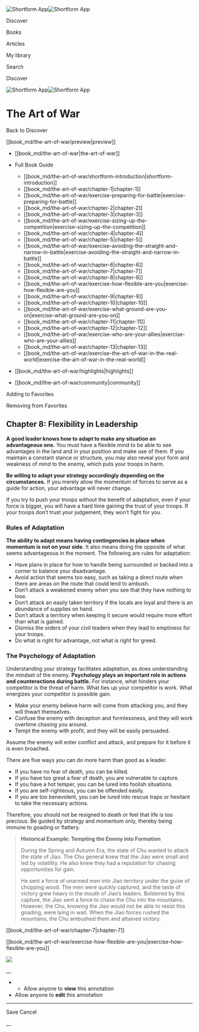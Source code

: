 ![Shortform App](/img/logo.36a2399e.svg)![Shortform App](/img/logo-dark.70c1b072.svg)

Discover

Books

Articles

My library

Search

Discover

![Shortform App](/img/logo.36a2399e.svg)![Shortform App](/img/logo-dark.70c1b072.svg)

# The Art of War

Back to Discover

[[book_md/the-art-of-war/preview|preview]]

  * [[book_md/the-art-of-war|the-art-of-war]]
  * Full Book Guide

    * [[book_md/the-art-of-war/shortform-introduction|shortform-introduction]]
    * [[book_md/the-art-of-war/chapter-1|chapter-1]]
    * [[book_md/the-art-of-war/exercise-preparing-for-battle|exercise-preparing-for-battle]]
    * [[book_md/the-art-of-war/chapter-2|chapter-2]]
    * [[book_md/the-art-of-war/chapter-3|chapter-3]]
    * [[book_md/the-art-of-war/exercise-sizing-up-the-competition|exercise-sizing-up-the-competition]]
    * [[book_md/the-art-of-war/chapter-4|chapter-4]]
    * [[book_md/the-art-of-war/chapter-5|chapter-5]]
    * [[book_md/the-art-of-war/exercise-avoiding-the-straight-and-narrow-in-battle|exercise-avoiding-the-straight-and-narrow-in-battle]]
    * [[book_md/the-art-of-war/chapter-6|chapter-6]]
    * [[book_md/the-art-of-war/chapter-7|chapter-7]]
    * [[book_md/the-art-of-war/chapter-8|chapter-8]]
    * [[book_md/the-art-of-war/exercise-how-flexible-are-you|exercise-how-flexible-are-you]]
    * [[book_md/the-art-of-war/chapter-9|chapter-9]]
    * [[book_md/the-art-of-war/chapter-10|chapter-10]]
    * [[book_md/the-art-of-war/exercise-what-ground-are-you-on|exercise-what-ground-are-you-on]]
    * [[book_md/the-art-of-war/chapter-11|chapter-11]]
    * [[book_md/the-art-of-war/chapter-12|chapter-12]]
    * [[book_md/the-art-of-war/exercise-who-are-your-allies|exercise-who-are-your-allies]]
    * [[book_md/the-art-of-war/chapter-13|chapter-13]]
    * [[book_md/the-art-of-war/exercise-the-art-of-war-in-the-real-world|exercise-the-art-of-war-in-the-real-world]]
  * [[book_md/the-art-of-war/highlights|highlights]]
  * [[book_md/the-art-of-war/community|community]]



Adding to Favorites 

Removing from Favorites 

## Chapter 8: Flexibility in Leadership

**A good leader knows how to adapt to make any situation an advantageous one.** You must have a flexible mind to be able to see advantages in the land and in your position and make use of them. If you maintain a constant stance or structure, you may also reveal your form and weakness of mind to the enemy, which puts your troops in harm.

**Be willing to adapt your strategy accordingly depending on the circumstances.** If you merely allow the momentum of forces to serve as a guide for action, your advantage will never change.

If you try to push your troops without the benefit of adaptation, even if your force is bigger, you will have a hard time gaining the trust of your troops. If your troops don’t trust your judgement, they won’t fight for you.

### Rules of Adaptation

**The ability to adapt means having contingencies in place when momentum is not on your side.** It also means doing the opposite of what seems advantageous in the moment. The following are rules for adaptation:

  * Have plans in place for how to handle being surrounded or backed into a corner to balance your disadvantage.
  * Avoid action that seems too easy, such as taking a direct route when there are areas on the route that could lend to ambush. 
  * Don’t attack a weakened enemy when you see that they have nothing to lose. 
  * Don’t attack an easily taken territory if the locals are loyal and there is an abundance of supplies on hand.
  * Don’t attack a territory when keeping it secure would require more effort than what is gained. 
  * Dismiss the orders of your civil leaders when they lead to emptiness for your troops.
  * Do what is right for advantage, not what is right for greed.



### The Psychology of Adaptation

Understanding your strategy facilitates adaptation, as does understanding the mindset of the enemy. **Psychology plays an important role in actions and counteractions during battle.** For instance, what hinders your competitor is the threat of harm. What ties up your competitor is work. What energizes your competitor is possible gain.

  * Make your enemy believe harm will come from attacking you, and they will thwart themselves.
  * Confuse the enemy with deception and formlessness, and they will work overtime chasing you around.
  * Tempt the enemy with profit, and they will be easily persuaded. 



Assume the enemy will enter conflict and attack, and prepare for it before it is even broached.

There are five ways you can do more harm than good as a leader.

  * If you have no fear of death, you can be killed.
  * If you have too great a fear of death, you are vulnerable to capture.
  * If you have a hot temper, you can be lured into foolish situations.
  * If you are self-righteous, you can be offended easily.
  * If you are too benevolent, you can be lured into rescue traps or hesitant to take the necessary actions. 



Therefore, you should not be resigned to death or feel that life is too precious. Be guided by strategy and momentum only, thereby being immune to goading or flattery.

> **Historical Example: Tempting the Enemy into Formation**
> 
> During the Spring and Autumn Era, the state of Chu wanted to attack the state of Jiao. The Chu general knew that the Jiao were small and led by volatility. He also knew they had a reputation for chasing opportunities for gain.
> 
> He sent a force of unarmed men into Jiao territory under the guise of chopping wood. The men were quickly captured, and the taste of victory grew heavy in the mouth of Jiao’s leaders. Bolstered by this capture, the Jiao sent a force to chase the Chu into the mountains. However, the Chu, knowing the Jiao would not be able to resist this goading, were lying in wait. When the Jiao forces rushed the mountains, the Chu ambushed them and attained victory.

[[book_md/the-art-of-war/chapter-7|chapter-7]]

[[book_md/the-art-of-war/exercise-how-flexible-are-you|exercise-how-flexible-are-you]]

![](https://bat.bing.com/action/0?ti=56018282&Ver=2&mid=6128e834-4c4b-4789-bbdd-569b0416da81&sid=1711133063fa11eebdec89a8b8ae3bbc&vid=171147a063fa11eea7440fcfeb230d96&vids=0&msclkid=N&pi=0&lg=en-US&sw=800&sh=600&sc=24&nwd=1&tl=Shortform%20%7C%20Book&p=https%3A%2F%2Fwww.shortform.com%2Fapp%2Fbook%2Fthe-art-of-war%2Fchapter-8&r=&lt=419&evt=pageLoad&sv=1&rn=220847)

__

  *   * Allow anyone to **view** this annotation
  * Allow anyone to **edit** this annotation



* * *

Save Cancel

__



